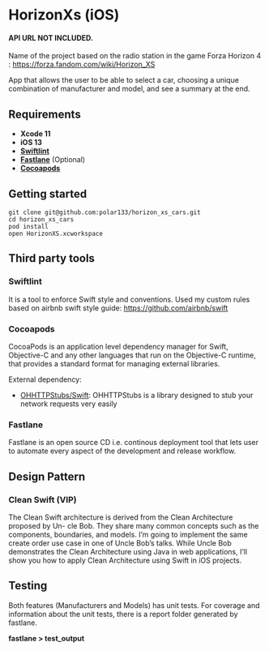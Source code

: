 # HorizonXs (iOS)
#### API URL NOT INCLUDED.
Name of the project based on the radio station in the game Forza Horizon 4 : https://forza.fandom.com/wiki/Horizon_XS 

App that allows the user to be able to select a car, choosing a unique combination of
manufacturer and model, and see a summary at the end.

## Requirements
- **Xcode 11**
- **iOS 13**
- [**Swiftlint**]( https://github.com/realm/SwiftLint "Swiftlint")
- [**Fastlane**](https://docs.fastlane.tools/ "Fastlane") (Optional) 
- [**Cocoapods**](https://cocoapods.org/ "Cocoapods") 

## Getting started
    git clone git@github.com:polar133/horizon_xs_cars.git
    cd horizon_xs_cars
    pod install
    open HorizonXS.xcworkspace

## Third party tools
### Swiftlint
It is a tool to enforce Swift style and conventions. Used my custom rules based on airbnb swift style guide: https://github.com/airbnb/swift

### Cocoapods
CocoaPods is an application level dependency manager for Swift, Objective-C and any other languages that run on the Objective-C runtime, that provides a standard format for managing external libraries.

External dependency:
- [OHHTTPStubs/Swift](https://github.com/AliSoftware/OHHTTPStubs "OHHTTPStubs/Swift"): OHHTTPStubs is a library designed to stub your network requests very easily

### Fastlane
Fastlane is an open source CD i.e. continous deployment tool that lets user to automate every aspect of the development and release workflow.


## Design Pattern

### Clean Swift (VIP)
The Clean Swift architecture is derived from the Clean Architecture proposed by Un- cle Bob. They share many common concepts such as the components, boundaries, and models. I’m going to implement the same create order use case in one of Uncle Bob’s talks. While Uncle Bob demonstrates the Clean Architecture using Java in web applications, I’ll show you how to apply Clean Architecture using Swift in iOS projects.



## Testing
Both features (Manufacturers and Models) has unit tests. For coverage and information about the unit tests, there is a report folder generated by fastlane. 

**fastlane > test_output**






